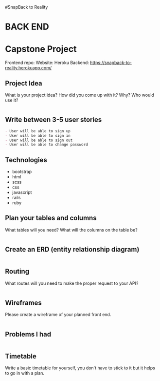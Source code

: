 #SnapBack to Reality

# BACK END
# Capstone Project

Frontend repo:
Website:
Heroku Backend: https://snapback-to-reality.herokuapp.com/

## Project Idea

What is your project idea?  How did you come up with it? Why? Who would use it?

```md


```

## Write between 3-5 user stories

```md
- User will be able to sign up
- User will be able to sign in
- User will be able to sign out
- User will be able to change password
```

## Technologies

- bootstrap
- html
- scss
- css
- javascript
- rails
- ruby

## Plan your tables and columns

What tables will you need? What will the columns on the table be?

```md


```

## Create an ERD (entity relationship diagram)

```md


```

## Routing

What routes will you need to make the proper request to your API?

```md


```

## Wireframes

Please create a wireframe of your planned front end.

```md


```

## Problems I had

```md


```


## Timetable

Write a basic timetable for yourself, you don't have to stick to it but it
helps to go in with a plan.

```md


```
